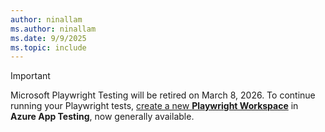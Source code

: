 ```yaml
---
author: ninallam
ms.author: ninallam
ms.date: 9/9/2025
ms.topic: include
---
```


> [!IMPORTANT]
> Microsoft Playwright Testing will be retired on March 8, 2026. To continue running your Playwright tests, [create a new **Playwright Workspace**](https://aka.ms/pww/docs/quickstart) in **Azure App Testing**, now generally available.
